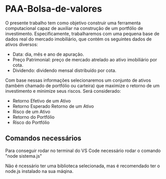 # PAA-Bolsa-de-valores
O presente trabalho tem como objetivo construir uma ferramenta computacional capaz de auxiliar na construção de um portfólio de investimento. Especificamente, trabalharemos com uma
pequena base de dados real do mercado imobiliário, que contém os seguintes dados de ativos diversos:
- Data: dia, mês e ano de apuração.
- Preço Patrimonial: preço de mercado atrelado ao ativo imobiliário por cota.
- Dividendo: dividendo mensal distribuído por cota.

Com base nessas informações selecionaremos um conjunto de ativos (também chamado de portfólio ou carteira) que maximize o retorno de um investimento e minimize seus riscos. Será considerado:
- Retorno Efetivo de um Ativo
- Retorno Esperado Retorno de um Ativo
- Risco de um Ativo
- Retorno do Portfólio
- Risco do Portfólio

## Comandos necessários

Para conseguir rodar no terminal do VS Code necessário rodar o comando "node sistema.js"

Não é ncessário ter uma biblioteca selecionada, mas é recomendado ter o node.js instalado na sua máqina.
